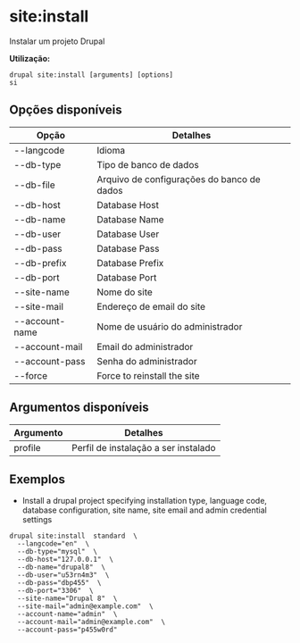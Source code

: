 # site:install
Instalar um projeto Drupal

**Utilização:**
```
drupal site:install [arguments] [options]
si
```

## Opções disponíveis
Opção | Detalhes
-------|-------------
--langcode | Idioma
--db-type | Tipo de banco de dados
--db-file | Arquivo de configurações do banco de dados
--db-host | Database Host
--db-name | Database Name
--db-user | Database User
--db-pass | Database Pass
--db-prefix | Database Prefix
--db-port | Database Port
--site-name | Nome do site
--site-mail | Endereço de email do site
--account-name | Nome de usuário do administrador
--account-mail | Email do administrador
--account-pass | Senha do administrador
--force | Force to reinstall the site

## Argumentos disponíveis
Argumento | Detalhes
---------|-------------
profile | Perfil de instalação a ser instalado

## Exemplos
* Install a drupal project specifying installation type, language code, database configuration, site name, site email and admin credential settings
```
drupal site:install  standard  \
  --langcode="en"  \
  --db-type="mysql"  \
  --db-host="127.0.0.1"  \
  --db-name="drupal8"  \
  --db-user="u53rn4m3"  \
  --db-pass="dbp455"  \
  --db-port="3306"  \
  --site-name="Drupal 8"  \
  --site-mail="admin@example.com"  \
  --account-name="admin"  \
  --account-mail="admin@example.com"  \
  --account-pass="p455w0rd"
```
